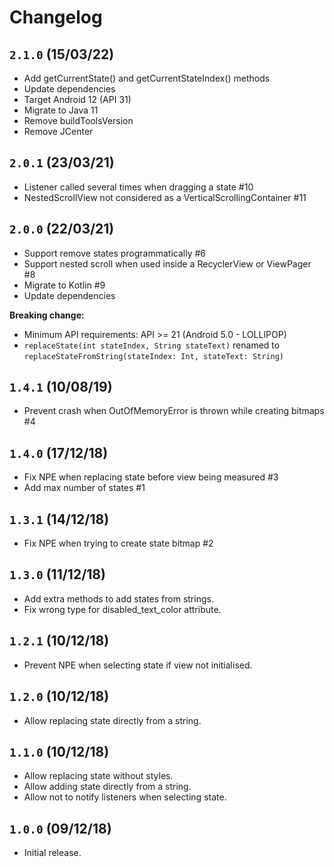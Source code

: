 # Changelog

## `2.1.0` (15/03/22)

- Add getCurrentState() and getCurrentStateIndex() methods
- Update dependencies
- Target Android 12 (API 31)
- Migrate to Java 11
- Remove buildToolsVersion
- Remove JCenter

## `2.0.1` (23/03/21)

- Listener called several times when dragging a state #10
- NestedScrollView not considered as a VerticalScrollingContainer #11

## `2.0.0` (22/03/21)

- Support remove states programmatically #6
- Support nested scroll when used inside a RecyclerView or ViewPager #8
- Migrate to Kotlin #9
- Update dependencies

**Breaking change:**
- Minimum API requirements: API >= 21 (Android 5.0 - LOLLIPOP)
- `replaceState(int stateIndex, String stateText)` renamed to `replaceStateFromString(stateIndex: Int, stateText: String)`

## `1.4.1` (10/08/19)

- Prevent crash when OutOfMemoryError is thrown while creating bitmaps #4

## `1.4.0` (17/12/18)

- Fix NPE when replacing state before view being measured #3
- Add max number of states #1

## `1.3.1` (14/12/18)

- Fix NPE when trying to create state bitmap #2

## `1.3.0` (11/12/18)

- Add extra methods to add states from strings.
- Fix wrong type for disabled_text_color attribute.

## `1.2.1` (10/12/18)

- Prevent NPE when selecting state if view not initialised.

## `1.2.0` (10/12/18)

- Allow replacing state directly from a string.

## `1.1.0` (10/12/18)

- Allow replacing state without styles.
- Allow adding state directly from a string.
- Allow not to notify listeners when selecting state.

## `1.0.0` (09/12/18)

- Initial release.
